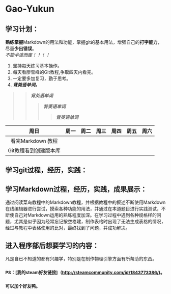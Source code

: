 # Gao-Yukun
## 学习计划：  
**熟练掌握**Markdown的用法和功能，掌握git的基本用法，增强自己的**打字能力**，尽量**少出错误**。  
<em>   不能半途而废！！！！ </em>
  1. 坚持每天练习基本操作。
  2. 每天看廖雪峰的Git教程,争取四天内看完。
  3. 一定要多加复习，勤于思考。
  4. ***背英语单词。***
>> ***背英语单词***    
>>> ***背英语单词***
>>>> ***背英语单词***  

| 周日 | 周一 | 周二 | 周三 | 周四 | 周五 | 周六 |  
| :--: | :-: | :--: | :--: | :--: | :--: | :-: |  
| 看完Markdown 教程 |    |     |     |    |    |     | 
| Git教程看到创建版本库 |  |  |  |  |  |  |
## 学习git过程，经历，实践：

## 学习Markdown过程，经历，实践，成果展示：  
通过阅读菜鸟教程中的Markdown教程，并根据教程中的叙述不断使用Markdown在线编辑器进行尝试，摸索各种功能的用法，并通过在本道题目进行实践测试，不断使自己对Markdown运用的熟练程度加深。在学习过程中遇到各种规格样的问题，尤其是似乎因为经常忘记按空格建，制作表格时出现了无法生成表格的情况，经过与教程中表格使用的比对，最终找到了问题，并成功解决。  

## 进入程序部后想要学习的内容：  
凡是自已不知道的都有兴趣学，特别是在制作物理引擎方面有所帮助的东西。

### <sub> PS：[我的steam好友链接]（http://steamcommunity.com/id/1843773386/)。  </sub>
### <sub> 可以加个好友鸭。 </sub>
